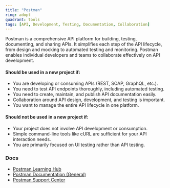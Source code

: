 ```yaml
---
title: "Postman"
ring: adopt
quadrant: tools
tags: [API, Development, Testing, Documentation, Collaboration]
---
```


Postman is a comprehensive API platform for building, testing, documenting, and sharing APIs. It simplifies each step of the API lifecycle, from design and mocking to automated testing and monitoring. Postman enables individual developers and teams to collaborate effectively on API development.

#### Should be used in a new project if:

* You are developing or consuming APIs (REST, SOAP, GraphQL, etc.).
* You need to test API endpoints thoroughly, including automated testing.
* You need to create, maintain, and publish API documentation easily.
* Collaboration around API design, development, and testing is important.
* You want to manage the entire API lifecycle in one platform.

#### Should not be used in a new project if:

* Your project does not involve API development or consumption.
* Simple command-line tools like cURL are sufficient for your API interaction needs.
* You are primarily focused on UI testing rather than API testing.

### Docs

* [Postman Learning Hub](https://www.postman.com/use-cases/developer-portals/)
* [Postman Documentation (General)](https://www.postman.com/use-cases/developer-portals/)
* [Postman Support Center](https://www.postman.com/use-cases/developer-portals/)